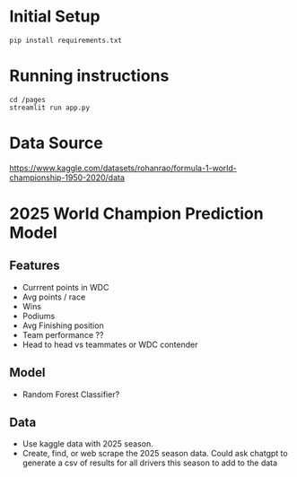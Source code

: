# Initial Setup
```
pip install requirements.txt
```

# Running instructions
```
cd /pages
streamlit run app.py
```
# Data Source
https://www.kaggle.com/datasets/rohanrao/formula-1-world-championship-1950-2020/data

# 2025 World Champion Prediction Model
## Features
- Currrent points in WDC
- Avg points / race
- Wins
- Podiums
- Avg Finishing position
- Team performance ??
- Head to head vs teammates or WDC contender

## Model
- Random Forest Classifier?

## Data
- Use kaggle data with 2025 season.
- Create, find, or web scrape the 2025 season data. Could ask chatgpt to generate a csv of results for all drivers this season to add to the data
